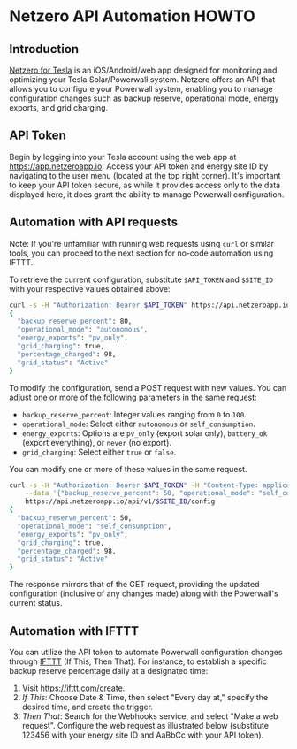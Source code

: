# Netzero API Automation HOWTO


## Introduction
[Netzero for Tesla](https://www.netzeroapp.io) is an iOS/Android/web app designed for monitoring
and optimizing your Tesla Solar/Powerwall system. Netzero offers an API that allows you to
configure your Powerwall system, enabling you to manage configuration changes such as backup
reserve, operational mode, energy exports, and grid charging.


## API Token
Begin by logging into your Tesla account using the web app at https://app.netzeroapp.io. Access
your API token and energy site ID by navigating to the user menu (located at the top right corner).
It's important to keep your API token secure, as while it provides access only to the data
displayed here, it does grant the ability to manage Powerwall configuration.


## Automation with API requests
Note: If you're unfamiliar with running web requests using `curl` or similar tools, you can proceed
to the next section for no-code automation using IFTTT.

To retrieve the current configuration, substitute `$API_TOKEN` and `$SITE_ID` with your respective values obtained above:

```bash
curl -s -H "Authorization: Bearer $API_TOKEN" https://api.netzeroapp.io/api/v1/$SITE_ID/config
{
  "backup_reserve_percent": 80,
  "operational_mode": "autonomous",
  "energy_exports": "pv_only",
  "grid_charging": true,
  "percentage_charged": 98,
  "grid_status": "Active"
}
```

To modify the configuration, send a POST request with new values. You can adjust one or more of the following parameters in the same request:

- `backup_reserve_percent`: Integer values ranging from `0` to `100`.
- `operational_mode`: Select either `autonomous` or `self_consumption`.
- `energy_exports`: Options are `pv_only` (export solar only), `battery_ok` (export everything), or `never` (no export).
- `grid_charging`: Select either `true` or `false`.

You can modify one or more of these values in the same request.

```bash
curl -s -H "Authorization: Bearer $API_TOKEN" -H "Content-Type: application/json" \
    --data '{"backup_reserve_percent": 50, "operational_mode": "self_consumption"}' \
    https://api.netzeroapp.io/api/v1/$SITE_ID/config
{
  "backup_reserve_percent": 50,
  "operational_mode": "self_consumption",
  "energy_exports": "pv_only",
  "grid_charging": true,
  "percentage_charged": 98,
  "grid_status": "Active"
}
```

The response mirrors that of the GET request, providing the updated configuration (inclusive of any changes made) along with the Powerwall's current status.


## Automation with IFTTT

You can utilize the API token to automate Powerwall configuration changes through [IFTTT](https://ifttt.com/) (If This, Then That). For instance, to establish a specific backup reserve percentage daily at a designated time:

1. Visit https://ifttt.com/create.
2. *If This*: Choose Date & Time, then select "Every day at," specify the desired time, and create the trigger.
3. *Then That*: Search for the Webhooks service, and select "Make a web request". Configure the web request as illustrated below (substitute 123456 with your energy site ID and AaBbCc with your API token).
